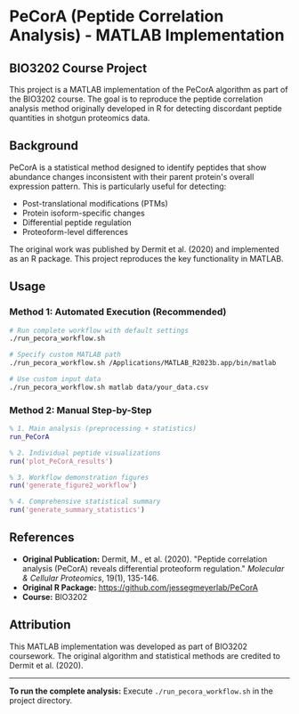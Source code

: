 # PeCorA (Peptide Correlation Analysis) - MATLAB Implementation

## BIO3202 Course Project

This project is a MATLAB implementation of the PeCorA algorithm as part of the BIO3202 course. The goal is to reproduce the peptide correlation analysis method originally developed in R for detecting discordant peptide quantities in shotgun proteomics data.

## Background

PeCorA is a statistical method designed to identify peptides that show abundance changes inconsistent with their parent protein's overall expression pattern. This is particularly useful for detecting:

- Post-translational modifications (PTMs)
- Protein isoform-specific changes
- Differential peptide regulation
- Proteoform-level differences

The original work was published by Dermit et al. (2020) and implemented as an R package. This project reproduces the key functionality in MATLAB.

## Usage

### Method 1: Automated Execution (Recommended)

```bash
# Run complete workflow with default settings
./run_pecora_workflow.sh

# Specify custom MATLAB path
./run_pecora_workflow.sh /Applications/MATLAB_R2023b.app/bin/matlab

# Use custom input data
./run_pecora_workflow.sh matlab data/your_data.csv
```

### Method 2: Manual Step-by-Step

```matlab
% 1. Main analysis (preprocessing + statistics)
run_PeCorA

% 2. Individual peptide visualizations
run('plot_PeCorA_results')

% 3. Workflow demonstration figures
run('generate_figure2_workflow')

% 4. Comprehensive statistical summary
run('generate_summary_statistics')
```

## References

- **Original Publication:** Dermit, M., et al. (2020). "Peptide correlation analysis (PeCorA) reveals differential proteoform regulation." *Molecular & Cellular Proteomics*, 19(1), 135-146.
- **Original R Package:** https://github.com/jessegmeyerlab/PeCorA
- **Course:** BIO3202

## Attribution

This MATLAB implementation was developed as part of BIO3202 coursework. The original algorithm and statistical methods are credited to Dermit et al. (2020).

---

**To run the complete analysis:** Execute `./run_pecora_workflow.sh` in the project directory. 